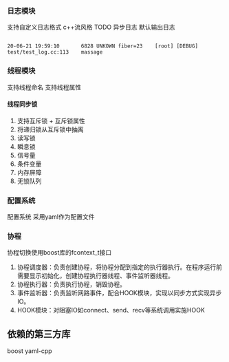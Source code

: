 ### 日志模块

支持自定义日志格式
c++流风格
TODO 异步日志
默认输出日志
```

20-06-21 19:59:10       6828 UNKOWN fiber=23    [root] [DEBUG]  test/test_log.cc:113    massage

```

### 线程模块
支持线程命名
支持线程属性

#### 线程同步锁
1. 支持互斥锁 + 互斥锁属性
2. 将递归锁从互斥锁中抽离
3. 读写锁
4. 瞬息锁
5. 信号量
6. 条件变量
7. 内存屏障
8. 无锁队列


### 配置系统

配置系统 采用yaml作为配置文件

### 协程
协程切换使用boost库的fcontext_t接口
1. 协程调度器：负责创建协程，将协程分配到指定的执行器执行。在程序运行前需要显示初始化，创建协程执行器线程、事件监听器线程。
2. 协程执行器：负责执行协程，销毁协程。
3. 事件监听器：负责监听网路事件，配合HOOK模块，实现以同步方式实现异步IO。
4. HOOK模块：对阻塞IO如connect、send、recv等系统调用实施HOOK

## 依赖的第三方库
boost
yaml-cpp